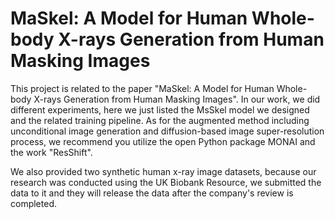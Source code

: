 # MaSkel: A Model for Human Whole-body X-rays Generation from Human Masking Images

This project is related to the paper "MaSkel: A Model for Human Whole-body X-rays Generation from Human Masking Images". In our work, we did different experiments, here we just listed the MsSkel model we designed and the related training pipeline. As for the augmented method including unconditional image generation and diffusion-based image super-resolution process, we recommend you utilize the open Python package MONAI and the work "ResShift".

We also provided two synthetic human x-ray image datasets, because our research was conducted using the UK Biobank Resource, we submitted the data to it and they will release the data after the company's review is completed.

